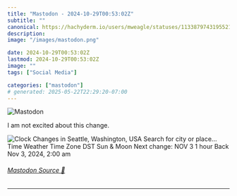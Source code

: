 ```yaml
---
title: "Mastodon - 2024-10-29T00:53:02Z"
subtitle: ""
canonical: https://hachyderm.io/users/mweagle/statuses/113387974319552180
description:
image: "/images/mastodon.png"

date: 2024-10-29T00:53:02Z
lastmod: 2024-10-29T00:53:02Z
image: ""
tags: ["Social Media"]

categories: ["mastodon"]
# generated: 2025-05-22T22:29:20-07:00
---
```

![Mastodon](/images/mastodon.png)

<p>I am not excited about this change.</p>

![Clock Changes in
Seattle, Washington,
USA
Search for city or place...
Time
Weather
Time Zone
DST Sun & Moon
Next change:
NOV
3
1 hour Back
Nov 3, 2024, 2:00 am](af519c0f1561298d.jpeg)

###### [Mastodon Source 🐘](https://hachyderm.io/@mweagle/113387974319552180)

___
